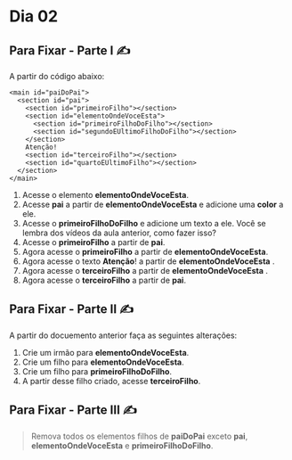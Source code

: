 # Dia 02

## Para Fixar - Parte I :writing_hand:

A partir do código abaixo:
```
<main id="paiDoPai">
  <section id="pai">
    <section id="primeiroFilho"></section>
    <section id="elementoOndeVoceEsta">
      <section id="primeiroFilhoDoFilho"></section>
      <section id="segundoEUltimoFilhoDoFilho"></section>
    </section>
    Atenção!
    <section id="terceiroFilho"></section>
    <section id="quartoEUltimoFilho"></section>
  </section>
</main>
```

1. Acesse o elemento **elementoOndeVoceEsta**.
2. Acesse **pai** a partir de **elementoOndeVoceEsta** e adicione uma **color** a ele.
3. Acesse o **primeiroFilhoDoFilho** e adicione um texto a ele. Você se lembra dos vídeos da aula anterior, como fazer isso?
4. Acesse o **primeiroFilho** a partir de **pai**.
5. Agora acesse o **primeiroFilho** a partir de **elementoOndeVoceEsta**.
6. Agora acesse o texto **Atenção**! a partir de **elementoOndeVoceEsta** .
7. Agora acesse o **terceiroFilho** a partir de **elementoOndeVoceEsta** .
8. Agora acesse o **terceiroFilho** a partir de **pai**.


## Para Fixar - Parte II :writing_hand:

A partir do docuemento anterior faça as seguintes alterações:

1. Crie um irmão para **elementoOndeVoceEsta**.
2. Crie um filho para **elementoOndeVoceEsta**.
3. Crie um filho para **primeiroFilhoDoFilho**.
4. A partir desse filho criado, acesse **terceiroFilho**.


## Para Fixar - Parte III :writing_hand:

> Remova todos os elementos filhos de **paiDoPai** exceto **pai**, **elementoOndeVoceEsta** e **primeiroFilhoDoFilho**.